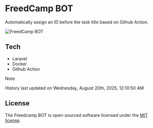 # FreedCamp BOT

Automatically assign an ID before the task title based on Github Action.

![FreedCamp BOT](https://repository-images.githubusercontent.com/737932867/7d34798b-2680-471c-b089-a78a718d3d6a)

## Tech

- Laravel
- Docker
- Github Action

> [!NOTE]  
> History last updated on Wednesday, August 20th, 2025, 12:10:50 AM

## License

The Freedcamp BOT is open-sourced software licensed under the [MIT license](https://opensource.org/licenses/MIT).
